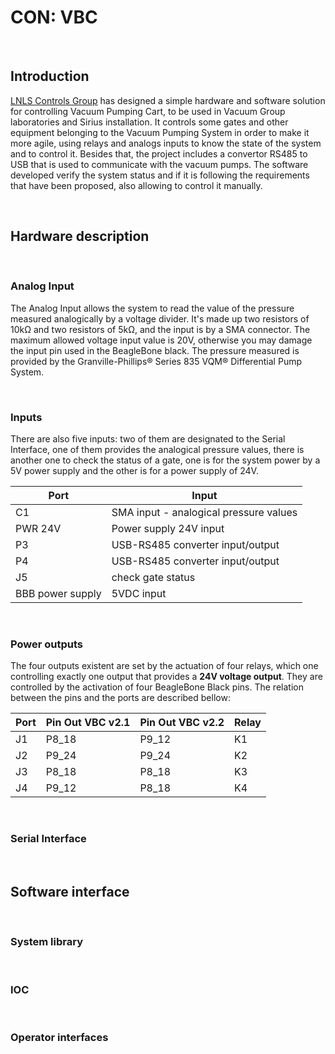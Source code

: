 # CON: VBC

<br>

## Introduction

[LNLS Controls Group](/Machine/Groups/CON) has designed a simple hardware and software solution for controlling Vacuum Pumping Cart, to be used in Vacuum Group laboratories and Sirius installation. It controls some gates and other equipment belonging to the Vacuum Pumping System in order to make it more agile, using relays and analogs inputs to know the state of the system and to control it. Besides that, the project includes a convertor RS485 to USB that is used to communicate with the vacuum pumps.
The software developed verify the system status and if it is following the requirements that have been proposed, also allowing to control it manually.

<br>

## Hardware description



<br>

### Analog Input

The Analog Input allows the system to read the value of the pressure measured analogically by a voltage divider. It's made up two resistors of 10kΩ and two resistors of 5kΩ, and the input is by a SMA connector. The maximum allowed voltage input value is 20V, otherwise you may damage the input pin used in the BeagleBone black.
The pressure measured is provided by the Granville-Phillips® Series 835 VQM® Differential Pump System.

<br>

### Inputs

There are also five inputs: two of them are designated to the Serial Interface, one of them provides the analogical pressure values, there is another one to check the status of a gate, one is for the system power by a 5V power supply and the other is for a power supply of 24V.

|Port| Input |
|-|-|
|C1| SMA input - analogical pressure values |
|PWR 24V| Power supply 24V input |
|P3| USB-RS485 converter input/output |
|P4| USB-RS485 converter input/output |
|J5| check gate status |
|BBB power supply| 5VDC input  |

<br>

### Power outputs

The four outputs existent are set by the actuation of four relays, which one controlling exactly one output that provides a **24V voltage output**. They are controlled by the activation of four BeagleBone Black pins. The relation between the pins and the ports are described bellow:

|Port| Pin Out VBC v2.1| Pin Out VBC v2.2| Relay |
|-|-|-|-|
|J1| P8_18| P9_12| K1 |
|J2| P9_24| P9_24| K2 |
|J3| P8_18| P8_18| K3 |
|J4| P9_12| P8_18| K4  |

<br>

### Serial Interface

<br>

## Software interface

<br>

### System library

<br>

### IOC

<br>

### Operator interfaces
